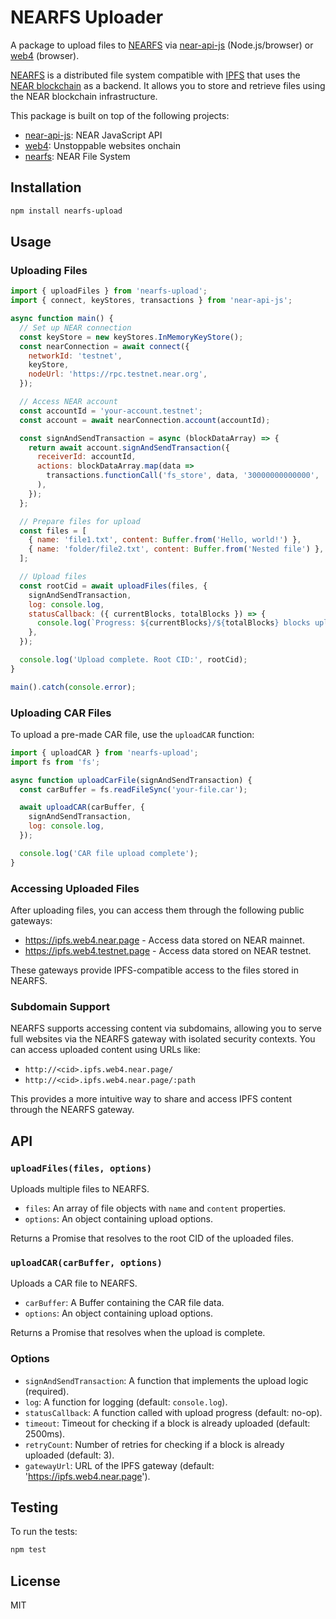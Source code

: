 # NEARFS Uploader

A package to upload files to [NEARFS](https://github.com/vgrichina/nearfs) via [near-api-js](https://github.com/near/near-api-js) (Node.js/browser) or [web4](https://github.com/vgrichina/web4) (browser).

[NEARFS](https://github.com/vgrichina/nearfs) is a distributed file system compatible with [IPFS](https://ipfs.io/) that uses the [NEAR blockchain](https://near.org/) as a backend. It allows you to store and retrieve files using the NEAR blockchain infrastructure.

This package is built on top of the following projects:
- [near-api-js](https://github.com/near/near-api-js): NEAR JavaScript API
- [web4](https://github.com/vgrichina/web4): Unstoppable websites onchain
- [nearfs](https://github.com/vgrichina/nearfs): NEAR File System

## Installation

```bash
npm install nearfs-upload
```

## Usage

### Uploading Files

```javascript
import { uploadFiles } from 'nearfs-upload';
import { connect, keyStores, transactions } from 'near-api-js';

async function main() {
  // Set up NEAR connection
  const keyStore = new keyStores.InMemoryKeyStore();
  const nearConnection = await connect({
    networkId: 'testnet',
    keyStore,
    nodeUrl: 'https://rpc.testnet.near.org',
  });

  // Access NEAR account
  const accountId = 'your-account.testnet';
  const account = await nearConnection.account(accountId);

  const signAndSendTransaction = async (blockDataArray) => {
    return await account.signAndSendTransaction({
      receiverId: accountId,
      actions: blockDataArray.map(data => 
        transactions.functionCall('fs_store', data, '30000000000000', '0')
      ),
    });
  };

  // Prepare files for upload
  const files = [
    { name: 'file1.txt', content: Buffer.from('Hello, world!') },
    { name: 'folder/file2.txt', content: Buffer.from('Nested file') },
  ];

  // Upload files
  const rootCid = await uploadFiles(files, {
    signAndSendTransaction,
    log: console.log,
    statusCallback: ({ currentBlocks, totalBlocks }) => {
      console.log(`Progress: ${currentBlocks}/${totalBlocks} blocks uploaded`);
    },
  });

  console.log('Upload complete. Root CID:', rootCid);
}

main().catch(console.error);
```

### Uploading CAR Files

To upload a pre-made CAR file, use the `uploadCAR` function:

```javascript
import { uploadCAR } from 'nearfs-upload';
import fs from 'fs';

async function uploadCarFile(signAndSendTransaction) {
  const carBuffer = fs.readFileSync('your-file.car');

  await uploadCAR(carBuffer, {
    signAndSendTransaction,
    log: console.log,
  });

  console.log('CAR file upload complete');
}
```

### Accessing Uploaded Files

After uploading files, you can access them through the following public gateways:

- https://ipfs.web4.near.page - Access data stored on NEAR mainnet.
- https://ipfs.web4.testnet.page - Access data stored on NEAR testnet.

These gateways provide IPFS-compatible access to the files stored in NEARFS.

### Subdomain Support

NEARFS supports accessing content via subdomains, allowing you to serve full websites via the NEARFS gateway with isolated security contexts. You can access uploaded content using URLs like:

- `http://<cid>.ipfs.web4.near.page/`
- `http://<cid>.ipfs.web4.near.page/:path`

This provides a more intuitive way to share and access IPFS content through the NEARFS gateway.

## API

### `uploadFiles(files, options)`

Uploads multiple files to NEARFS.

- `files`: An array of file objects with `name` and `content` properties.
- `options`: An object containing upload options.

Returns a Promise that resolves to the root CID of the uploaded files.

### `uploadCAR(carBuffer, options)`

Uploads a CAR file to NEARFS.

- `carBuffer`: A Buffer containing the CAR file data.
- `options`: An object containing upload options.

Returns a Promise that resolves when the upload is complete.

### Options

- `signAndSendTransaction`: A function that implements the upload logic (required).
- `log`: A function for logging (default: `console.log`).
- `statusCallback`: A function called with upload progress (default: no-op).
- `timeout`: Timeout for checking if a block is already uploaded (default: 2500ms).
- `retryCount`: Number of retries for checking if a block is already uploaded (default: 3).
- `gatewayUrl`: URL of the IPFS gateway (default: 'https://ipfs.web4.near.page').

## Testing

To run the tests:

```bash
npm test
```

## License

MIT